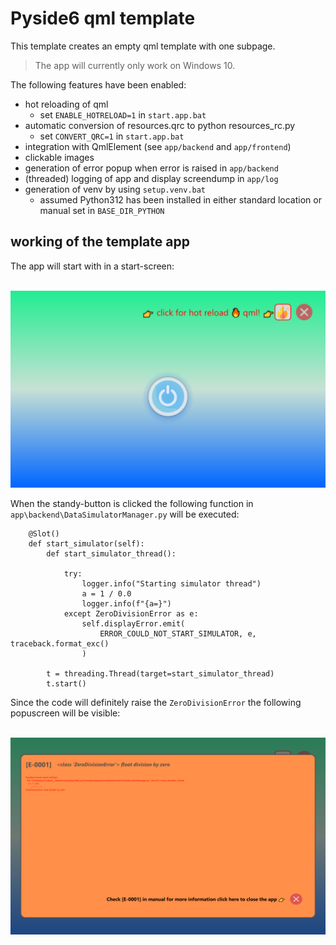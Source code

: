 # Pyside6 qml template

This template creates an empty qml template with one subpage. 

> The app will currently only work on Windows 10. 

The following features have been enabled:
- hot reloading of qml
  - set `ENABLE_HOTRELOAD=1` in `start.app.bat`
- automatic conversion of resources.qrc to python resources_rc.py 
  - set `CONVERT_QRC=1` in `start.app.bat`
- integration with QmlElement (see `app/backend` and `app/frontend`)
- clickable images
- generation of error popup when error is raised in `app/backend`
- (threaded) logging of app and display screendump in `app/log`
- generation of venv by using `setup.venv.bat`
  - assumed Python312 has been installed in either standard location or manual set in `BASE_DIR_PYTHON`

## working of the template app 

The app will start with in a start-screen:

<br/><img src="./docs/screenshot_example_01.png" width=1000>

When the standy-button is clicked the following function in `app\backend\DataSimulatorManager.py` will be executed:

```
    @Slot()
    def start_simulator(self):
        def start_simulator_thread():

            try:
                logger.info("Starting simulator thread")
                a = 1 / 0.0
                logger.info(f"{a=}")
            except ZeroDivisionError as e:
                self.displayError.emit(
                    ERROR_COULD_NOT_START_SIMULATOR, e, traceback.format_exc()
                )

        t = threading.Thread(target=start_simulator_thread)
        t.start()
```

Since the code will definitely raise the `ZeroDivisionError` the following popuscreen will be visible:

<br/><img src="./docs/screenshot_example_02.png" width=1000>

